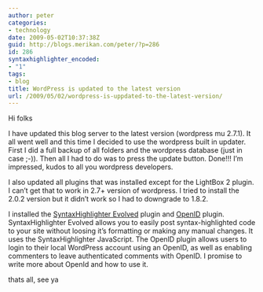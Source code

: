 ```yaml
---
author: peter
categories:
- technology
date: 2009-05-02T10:37:38Z
guid: http://blogs.merikan.com/peter/?p=286
id: 286
syntaxhighlighter_encoded:
- "1"
tags:
- blog
title: WordPress is updated to the latest version
url: /2009/05/02/wordpress-is-uppdated-to-the-latest-version/
---
```


Hi folks

I have updated this blog server to the latest version (wordpress mu 2.7.1). It all went well and this time I decided to use the wordpress built in updater. First I did a full backup of all folders and the wordpress database (just in case ;-)). Then all I had to do was to press the update button. Done!!! I&#8217;m impressed, kudos to all you wordpress developers.

I also updated all plugins that was installed except for the LightBox 2 plugin. I can&#8217;t get that to work in 2.7+ version of wordpress. I tried to install the 2.0.2 version but it didn&#8217;t work so I had to downgrade to 1.8.2.

I installed the [SyntaxHighlighter Evolved](http://www.viper007bond.com/wordpress-plugins/syntaxhighlighter/) plugin and [OpenID](http://wordpress.org/extend/plugins/openid/) plugin. SyntaxHighlighter Evolved allows you to easily post syntax-highlighted code to your site without loosing it&#8217;s formatting or making any manual changes. It uses the SyntaxHighlighter JavaScript. The OpenID plugin allows users to login to their local WordPress account using an OpenID, as well as enabling commenters to leave authenticated comments with OpenID. I promise to write more about OpenId and how to use it.

thats all, see ya